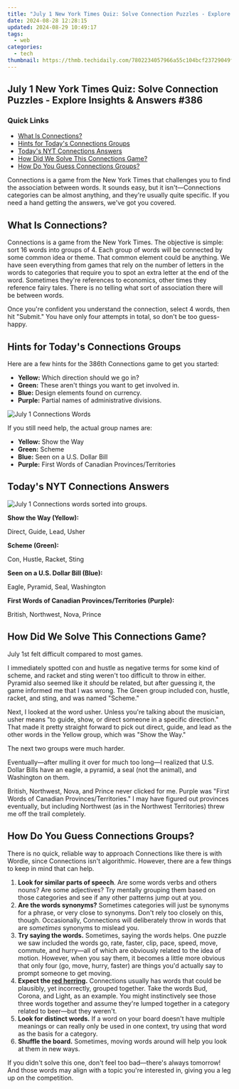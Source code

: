 ```yaml
---
title: "July 1 New York Times Quiz: Solve Connection Puzzles - Explore Insights & Answers #386"
date: 2024-08-28 12:28:15
updated: 2024-08-29 10:49:17
tags:
  - web
categories:
  - tech
thumbnail: https://thmb.techidaily.com/7802234057966a55c104bcf23729049f87338b2a1d7bc4238b5d8ebb2aadc3bf.jpg
---
```


## July 1 New York Times Quiz: Solve Connection Puzzles - Explore Insights & Answers #386

### Quick Links

* [What Is Connections?](https://video-creation-software.techidaily.com/unlocking-the-power-of-gpt-4-making-cutting-edge-ai-accessible-to-all/)
* [Hints for Today's Connections Groups](https://driver-error.techidaily.com/viking-saga-unleashed-in-assassins-creed-valhalla-a-gripping-journey-through-medieval-times/)
* [Today's NYT Connections Answers](https://eaxpv-info.techidaily.com/new-2024-approved-from-novice-to-vlogger-the-top-10-editing-techniques/)
* [How Did We Solve This Connections Game?](https://tech-recovery.techidaily.com/what-are-device-drivers-solutions-to-fix-common-driver-issues-in-windows-os/)
* [How Do You Guess Connections Groups?](https://some-knowledge.techidaily.com/2024-approved-highest-quality-images-in-4k-with-these-cameras/)

 Connections is a game from the New York Times that challenges you to find the association between words. It sounds easy, but it isn't—Connections categories can be almost anything, and they're usually quite specific. If you need a hand getting the answers, we've got you covered.

##  What Is Connections?

 Connections is a game from the New York Times. The objective is simple: sort 16 words into groups of 4\. Each group of words will be connected by some common idea or theme. That common element could be anything. We have seen everything from games that rely on the number of letters in the words to categories that require you to spot an extra letter at the end of the word. Sometimes they're references to economics, other times they reference fairy tales. There is no telling what sort of association there will be between words.

 Once you're confident you understand the connection, select 4 words, then hit "Submit." You have only four attempts in total, so don't be too guess-happy.

##  Hints for Today's Connections Groups

 Here are a few hints for the 386th Connections game to get you started:

* **Yellow:** Which direction should we go in?
* **Green:** These aren't things you want to get involved in.
* **Blue:** Design elements found on currency.
* **Purple:** Partial names of administrative divisions.

![July 1 Connections Words](https://static1.howtogeekimages.com/wordpress/wp-content/uploads/2024/07/july-1-connections-words.png) 

 If you still need help, the actual group names are:

* **Yellow:** Show the Way
* **Green:** Scheme
* **Blue:** Seen on a U.S. Dollar Bill
* **Purple:** First Words of Canadian Provinces/Territories

##  Today's NYT Connections Answers

![July 1 Connections words sorted into groups.](https://static1.howtogeekimages.com/wordpress/wp-content/uploads/2024/07/july-1-connections-filled.png) 

**Show the Way (Yellow):** 

 Direct, Guide, Lead, Usher 

**Scheme (Green):** 

 Con, Hustle, Racket, Sting

**Seen on a U.S. Dollar Bill (Blue):** 

 Eagle, Pyramid, Seal, Washington

**First Words of Canadian Provinces/Territories (Purple):** 

 British, Northwest, Nova, Prince

##  How Did We Solve This Connections Game?

 July 1st felt difficult compared to most games. 

 I immediately spotted con and hustle as negative terms for some kind of scheme, and racket and sting weren't too difficult to throw in either. Pyramid also seemed like it _should_ be related, but after guessing it, the game informed me that I was wrong. The Green group included con, hustle, racket, and sting, and was named "Scheme." 

 Next, I looked at the word usher. Unless you're talking about the musician, usher means "to guide, show, or direct someone in a specific direction." That made it pretty straight forward to pick out direct, guide, and lead as the other words in the Yellow group, which was "Show the Way." 

 The next two groups were much harder. 

 Eventually—after mulling it over for much too long—I realized that U.S. Dollar Bills have an eagle, a pyramid, a seal (not the animal), and Washington on them. 

 British, Northwest, Nova, and Prince never clicked for me. Purple was "First Words of Canadian Provinces/Territories." I may have figured out provinces eventually, but including Northwest (as in the Northwest Territories) threw me off the trail completely. 

##  How Do You Guess Connections Groups?

 There is no quick, reliable way to approach Connections like there is with Wordle, since Connections isn't algorithmic. However, there are a few things to keep in mind that can help.

1. **Look for similar parts of speech**. Are some words verbs and others nouns? Are some adjectives? Try mentally grouping them based on those categories and see if any other patterns jump out at you.
2. **Are the words synonyms?** Sometimes categories will just be synonyms for a phrase, or very close to synonyms. Don't rely too closely on this, though. Occasionally, Connections will deliberately throw in words that are _sometimes_ synonyms to mislead you.
3. **Try saying the words.** Sometimes, saying the words helps. One puzzle we saw included the words go, rate, faster, clip, pace, speed, move, commute, and hurry—all of which are obviously related to the idea of motion. However, when you say them, it becomes a little more obvious that only four (go, move, hurry, faster) are things you'd actually say to prompt someone to get moving.
4. **Expect the [red herring](https://www.merriam-webster.com/dictionary/red%20herring).** Connections usually has words that could be plausibly, yet incorrectly, grouped together. Take the words Bud, Corona, and Light, as an example. You might instinctively see those three words together and assume they're lumped together in a category related to beer—but they weren't.
5. **Look for distinct words.** If a word on your board doesn't have multiple meanings or can really only be used in one context, try using that word as the basis for a category.
6. **Shuffle the board.** Sometimes, moving words around will help you look at them in new ways.

 If you didn't solve this one, don't feel too bad—there's always tomorrow! And those words may align with a topic you're interested in, giving you a leg up on the competition.

<ins class="adsbygoogle"
     style="display:block"
     data-ad-format="autorelaxed"
     data-ad-client="ca-pub-7571918770474297"
     data-ad-slot="1223367746"></ins>



<ins class="adsbygoogle"
     style="display:block"
     data-ad-client="ca-pub-7571918770474297"
     data-ad-slot="8358498916"
     data-ad-format="auto"
     data-full-width-responsive="true"></ins>
